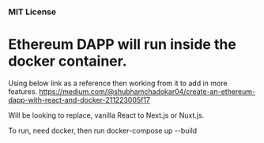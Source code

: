 ### MIT License

# Ethereum DAPP will run inside the docker container.

Using below link as a reference then working from it to add in more features.
https://medium.com/@shubhamchadokar04/create-an-ethereum-dapp-with-react-and-docker-211223005f17

Will be looking to replace, vanilla React to Next.js or Nuxt.js.

To run, need docker, then run docker-compose up --build
